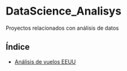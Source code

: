 # DataScience_Analisys
Proyectos relacionados con análisis de datos

## Índice

* [Análisis de vuelos EEUU](Analisis_vuelos_EEUU.md)
